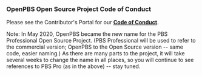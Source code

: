 ### OpenPBS Open Source Project Code of Conduct

Please see the Contributor's Portal for our **[Code of Conduct](https://pbspro.atlassian.net/wiki/spaces/PBSPro/pages/5537835/Code+of+Conduct)**.

Note: In May 2020, OpenPBS became the new name for the PBS Professional Open Source Project. (PBS Professional will be used to refer to the commercial version; OpenPBS to the Open Source version -- same code, easier naming.) As there are many parts to the project, it will take several weeks to change the name in all places, so you will continue to see references to PBS Pro (as in the above) -- stay tuned.
